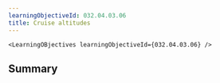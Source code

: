 ```yaml
---
learningObjectiveId: 032.04.03.06
title: Cruise altitudes
---
```


```tsx eval
<LearningOBjectives learningObjectiveId={032.04.03.06} />
```

## Summary
